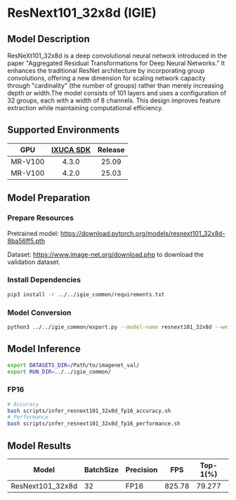 # ResNext101_32x8d (IGIE)

## Model Description

ResNeXt101_32x8d is a deep convolutional neural network introduced in the paper "Aggregated Residual Transformations for Deep Neural Networks." It enhances the traditional ResNet architecture by incorporating group convolutions, offering a new dimension for scaling network capacity through "cardinality" (the number of groups) rather than merely increasing depth or width.The model consists of 101 layers and uses a configuration of 32 groups, each with a width of 8 channels. This design improves feature extraction while maintaining computational efficiency.

## Supported Environments

| GPU    | [IXUCA SDK](https://gitee.com/deep-spark/deepspark#%E5%A4%A9%E6%95%B0%E6%99%BA%E7%AE%97%E8%BD%AF%E4%BB%B6%E6%A0%88-ixuca) | Release |
| :----: | :----: | :----: |
| MR-V100 | 4.3.0 | 25.09 |
| MR-V100 | 4.2.0 | 25.03 |

## Model Preparation

### Prepare Resources

Pretrained model: <https://download.pytorch.org/models/resnext101_32x8d-8ba56ff5.pth>

Dataset: <https://www.image-net.org/download.php> to download the validation dataset.

### Install Dependencies

```bash
pip3 install -r ../../igie_common/requirements.txt
```

### Model Conversion

```bash
python3 ../../igie_common/export.py --model-name resnext101_32x8d --weight resnext101_32x8d-8ba56ff5.pth --output resnext101_32x8d.onnx
```

## Model Inference

```bash
export DATASETS_DIR=/Path/to/imagenet_val/
export RUN_DIR=../../igie_common/
```

### FP16

```bash
# Accuracy
bash scripts/infer_resnext101_32x8d_fp16_accuracy.sh
# Performance
bash scripts/infer_resnext101_32x8d_fp16_performance.sh
```

## Model Results

| Model            | BatchSize | Precision | FPS    | Top-1(%) | Top-5(%) |
| ---------------- | --------- | --------- | ------ | -------- | -------- |
| ResNext101_32x8d | 32        | FP16      | 825.78 | 79.277   | 94.498   |
